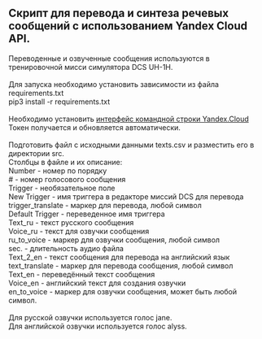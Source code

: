 ## Скрипт для перевода и синтеза речевых сообщений с использованием Yandex Cloud API.

Переводенные и озвученные сообщения используются в тренировочной мисси симулятора DCS UH-1H.<br>
<br>
Для запуска необходимо установить зависимости из файла requirements.txt<br>
pip3 install -r requirements.txt<br>
<br>
Необходимо установить [интерфейс командной строки Yandex.Cloud](https://cloud.yandex.ru/docs/cli/quickstart#install)<br>
Токен получается и обновляется автоматически.<br>
<br>
Подготовить файл с исходными данными texts.csv и разместить его в директории src.<br>
Столбцы в файле и их описание:<br>
Number - номер по порядку<br>
\# - номер голосового сообщения<br>
Trigger - необязательное поле<br>
New Trigger - имя триггера в редакторе миссий DCS для перевода<br>
trigger_translate - маркер для перевода, любой символ<br>
Default Trigger - переведенное имя триггера<br>
Text_ru - текст русского сообщения<br>
Voice_ru - текст для озвучки сообщения<br>
ru_to_voice - маркер для озвучки сообщения, любой символ<br>
sec. - длительность аудио файла<br>
Text_2_en - текст сообщения для перевода на английский язык<br>
text_translate - маркер для перевода сообщения, любой символ<br>
Text_en - переведённый текст сообщения<br>
Voice_en - английский текст для создания озвучки<br>
en_to_voice - маркер для озвучки сообщения, может быть любой символ.<br>
<br>
Для русской озвучки используется голос jane.<br>
Для английской озвучки используется голос alyss.<br>
